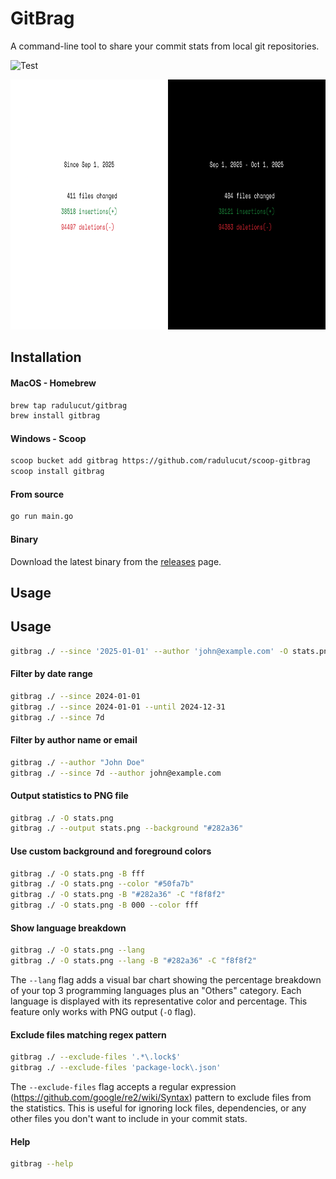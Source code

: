 # GitBrag

A command-line tool to share your commit stats from local git repositories.

![Test](https://github.com/radulucut/gitbrag/actions/workflows/tests.yml/badge.svg)

<img src="./screenshot.png" width="800" height="400" />

## Installation

#### MacOS - Homebrew

```bash
brew tap radulucut/gitbrag
brew install gitbrag
```

#### Windows - Scoop

```bash
scoop bucket add gitbrag https://github.com/radulucut/scoop-gitbrag
scoop install gitbrag
```

#### From source

```bash
go run main.go
```

#### Binary

Download the latest binary from the [releases](https://github.com/radulucut/gitbrag/releases) page.

## Usage

## Usage

```sh
gitbrag ./ --since '2025-01-01' --author 'john@example.com' -O stats.png -B 000 -C fff
```

#### Filter by date range

```sh
gitbrag ./ --since 2024-01-01
gitbrag ./ --since 2024-01-01 --until 2024-12-31
gitbrag ./ --since 7d
```

#### Filter by author name or email

```sh
gitbrag ./ --author "John Doe"
gitbrag ./ --since 7d --author john@example.com
```

#### Output statistics to PNG file

```sh
gitbrag ./ -O stats.png
gitbrag ./ --output stats.png --background "#282a36"
```

#### Use custom background and foreground colors

```sh
gitbrag ./ -O stats.png -B fff
gitbrag ./ -O stats.png --color "#50fa7b"
gitbrag ./ -O stats.png -B "#282a36" -C "f8f8f2"
gitbrag ./ -O stats.png -B 000 --color fff
```

#### Show language breakdown

```sh
gitbrag ./ -O stats.png --lang
gitbrag ./ -O stats.png --lang -B "#282a36" -C "f8f8f2"
```

The `--lang` flag adds a visual bar chart showing the percentage breakdown of your top 3 programming languages plus an "Others" category. Each language is displayed with its representative color and percentage. This feature only works with PNG output (`-O` flag).

#### Exclude files matching regex pattern

```sh
gitbrag ./ --exclude-files '.*\.lock$'
gitbrag ./ --exclude-files 'package-lock\.json'
```

The `--exclude-files` flag accepts a regular expression (https://github.com/google/re2/wiki/Syntax) pattern to exclude files from the statistics. This is useful for ignoring lock files, dependencies, or any other files you don't want to include in your commit stats.

#### Help

```bash
gitbrag --help
```

